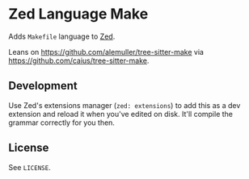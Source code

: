 # Zed Language Make

Adds `Makefile` language to [Zed][].

Leans on <https://github.com/alemuller/tree-sitter-make> via <https://github.com/caius/tree-sitter-make>.

[Zed]: https://zed.dev/

## Development

Use Zed's extensions manager (`zed: extensions`) to add this as a dev extension and reload it when you've edited on disk. It'll compile the grammar correctly for you then.

## License

See `LICENSE`.
